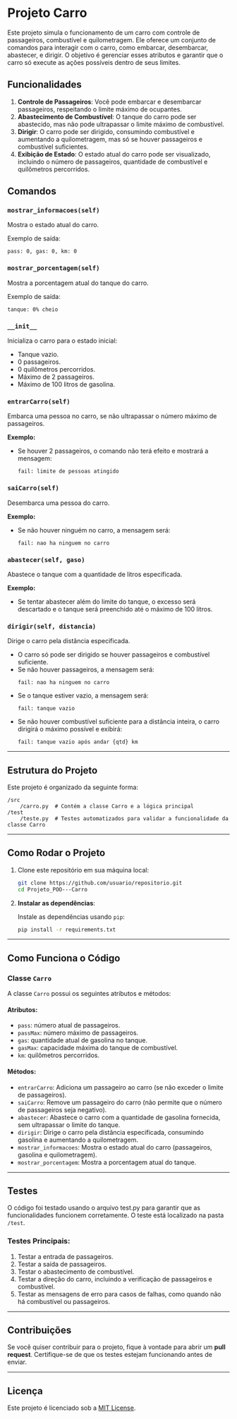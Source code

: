 
# Projeto Carro

Este projeto simula o funcionamento de um carro com controle de passageiros, combustível e quilometragem. Ele oferece um conjunto de comandos para interagir com o carro, como embarcar, desembarcar, abastecer, e dirigir. O objetivo é gerenciar esses atributos e garantir que o carro só execute as ações possíveis dentro de seus limites.

## Funcionalidades

1. **Controle de Passageiros**: Você pode embarcar e desembarcar passageiros, respeitando o limite máximo de ocupantes.
2. **Abastecimento de Combustível**: O tanque do carro pode ser abastecido, mas não pode ultrapassar o limite máximo de combustível.
3. **Dirigir**: O carro pode ser dirigido, consumindo combustível e aumentando a quilometragem, mas só se houver passageiros e combustível suficientes.
4. **Exibição de Estado**: O estado atual do carro pode ser visualizado, incluindo o número de passageiros, quantidade de combustível e quilômetros percorridos.

## Comandos

### `mostrar_informacoes(self)`

Mostra o estado atual do carro.

Exemplo de saída:
```
pass: 0, gas: 0, km: 0
```

### `mostrar_porcentagem(self)`

Mostra a porcentagem atual do tanque do carro.

Exemplo de saída:
```
tanque: 0% cheio
```

### `__init__`

Inicializa o carro para o estado inicial:
- Tanque vazio.
- 0 passageiros.
- 0 quilômetros percorridos.
- Máximo de 2 passageiros.
- Máximo de 100 litros de gasolina.

### `entrarCarro(self)`

Embarca uma pessoa no carro, se não ultrapassar o número máximo de passageiros.

**Exemplo:**
- Se houver 2 passageiros, o comando não terá efeito e mostrará a mensagem: 
  ```
  fail: limite de pessoas atingido
  ```

### `saiCarro(self)`

Desembarca uma pessoa do carro.

**Exemplo:**
- Se não houver ninguém no carro, a mensagem será:
  ```
  fail: nao ha ninguem no carro
  ```

### `abastecer(self, gaso)`

Abastece o tanque com a quantidade de litros especificada.

**Exemplo:**
- Se tentar abastecer além do limite do tanque, o excesso será descartado e o tanque será preenchido até o máximo de 100 litros.

### `dirigir(self, distancia)`

Dirige o carro pela distância especificada.

- O carro só pode ser dirigido se houver passageiros e combustível suficiente.
- Se não houver passageiros, a mensagem será:
  ```
  fail: nao ha ninguem no carro
  ```
- Se o tanque estiver vazio, a mensagem será:
  ```
  fail: tanque vazio
  ```
- Se não houver combustível suficiente para a distância inteira, o carro dirigirá o máximo possível e exibirá:
  ```
  fail: tanque vazio após andar {qtd} km
  ```

---

## Estrutura do Projeto

Este projeto é organizado da seguinte forma:

```
/src
    /carro.py  # Contém a classe Carro e a lógica principal
/test
    /teste.py  # Testes automatizados para validar a funcionalidade da classe Carro
```

---

## Como Rodar o Projeto

1. Clone este repositório em sua máquina local:

   ```bash
   git clone https://github.com/usuario/repositorio.git
   cd Projeto_POO---Carro
   ```

2. **Instalar as dependências**:

   Instale as dependências usando `pip`:

   ```bash
   pip install -r requirements.txt
   ```
---

## Como Funciona o Código

### Classe `Carro`

A classe `Carro` possui os seguintes atributos e métodos:

#### Atributos:
- `pass`: número atual de passageiros.
- `passMax`: número máximo de passageiros.
- `gas`: quantidade atual de gasolina no tanque.
- `gasMax`: capacidade máxima do tanque de combustível.
- `km`: quilômetros percorridos.

#### Métodos:
- `entrarCarro`: Adiciona um passageiro ao carro (se não exceder o limite de passageiros).
- `saiCarro`: Remove um passageiro do carro (não permite que o número de passageiros seja negativo).
- `abastecer`: Abastece o carro com a quantidade de gasolina fornecida, sem ultrapassar o limite do tanque.
- `dirigir`: Dirige o carro pela distância especificada, consumindo gasolina e aumentando a quilometragem.
- `mostrar_informacoes`: Mostra o estado atual do carro (passageiros, gasolina e quilometragem).
- `mostrar_porcentagem`: Mostra a porcentagem atual do tanque.

---

## Testes

O código foi testado usando o arquivo test.py para garantir que as funcionalidades funcionem corretamente. O teste está localizado na pasta `/test`.

### Testes Principais:
1. Testar a entrada de passageiros.
2. Testar a saída de passageiros.
3. Testar o abastecimento de combustível.
4. Testar a direção do carro, incluindo a verificação de passageiros e combustível.
5. Testar as mensagens de erro para casos de falhas, como quando não há combustível ou passageiros.

---

## Contribuições

Se você quiser contribuir para o projeto, fique à vontade para abrir um **pull request**. Certifique-se de que os testes estejam funcionando antes de enviar.

---

## Licença

Este projeto é licenciado sob a [MIT License](LICENSE).

